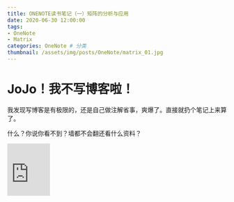 ```yaml
---
title: ONENOTE读书笔记（一）矩阵的分析与应用
date: 2020-06-30 12:00:00
tags: 
- OneNote
- Matrix
categories: OneNote # 分类
thumbnail: /assets/img/posts/OneNote/matrix_01.jpg
---
```



# JoJo！我不写博客啦！

我发现写博客是有极限的，还是自己做注解省事，爽爆了。直接就扔个笔记上来算了。

什么？你说你看不到？墙都不会翻还看什么资料？

<iframe src="https://onedrive.live.com/embed?cid=79CE635128896AC8&resid=79CE635128896AC8%213274&authkey=AH26aqOE_W_WUsk" width="98" height="120" frameborder="0" scrolling="no"></iframe>




